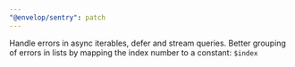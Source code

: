 ```yaml
---
"@envelop/sentry": patch
---
```


Handle errors in async iterables, defer and stream queries.
Better grouping of errors in lists by mapping the index number to a constant: `$index`
